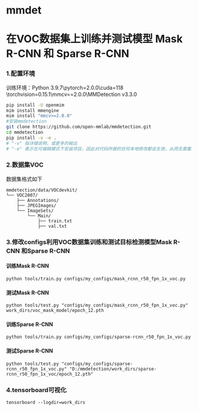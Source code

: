 # mmdet
# 在VOC数据集上训练并测试模型 Mask R-CNN 和 Sparse R-CNN 
### 1.配置环境
训练环境：Python 3.9.7\pytorch=2.0.0\cuda=118 \torchvision=0.15.1\mmcv==2.0.0\MMDetection v3.3.0
```bash
pip install -U openmim
mim install mmengine
mim install "mmcv>=2.0.0"
#安装mmdetection
git clone https://github.com/open-mmlab/mmdetection.git
cd mmdetection
pip install -v -e .
# "-v" 指详细说明，或更多的输出
# "-e" 表示在可编辑模式下安装项目，因此对代码所做的任何本地修改都会生效，从而无需重新安装。
```
### 2.数据集VOC
数据集格式如下
```
mmdetection/data/VOCdevkit/
└── VOC2007/
    ├── Annotations/
    ├── JPEGImages/
    └── ImageSets/
        └── Main/
            ├── train.txt
            ├── val.txt
```
### 3.修改configs利用VOC数据集训练和测试目标检测模型Mask R-CNN 和Sparse R-CNN
#### 训练Mask R-CNN
```
python tools/train.py configs/my_configs/mask_rcnn_r50_fpn_1x_voc.py 
```
#### 测试Mask R-CNN
```
python tools/test.py "configs/my_configs/mask_rcnn_r50_fpn_1x_voc.py" work_dirs/voc_mask_model/epoch_12.pth 
```
#### 训练Sparse R-CNN
```
python tools/train.py configs/my_configs/sparse-rcnn_r50_fpn_1x_voc.py
```
#### 测试Sparse R-CNN
```
python tools/test.py "configs/my_configs/sparse-rcnn_r50_fpn_1x_voc.py" "D:/mmdetection/work_dirs/sparse-rcnn_r50_fpn_1x_voc/epoch_12.pth"
```
### 4.tensorboard可视化
```
tensorboard --logdir=work_dirs
```
